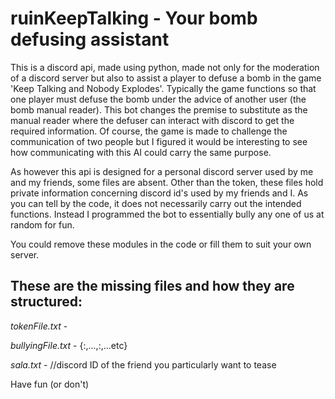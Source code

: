 # ruinKeepTalking - Your bomb defusing assistant
This is a discord api, made using python, made not only for the moderation of a discord server but also to assist a player to defuse a bomb in the game 'Keep Talking and Nobody Explodes'.
Typically the game functions so that one player must defuse the bomb under the advice of another user (the bomb manual reader). 
This bot changes the premise to substitute as the manual reader where the defuser can interact with discord to get the required information. 
Of course, the game is made to challenge the communication of two people but I figured it would be interesting to see how communicating with this AI could carry the same purpose.

As however this api is designed for a personal discord server used by me and my friends, some files are absent. 
Other than the token, these files hold private information concerning discord id's used by my friends and I. As you can tell by the code, it does not necessarily carry out the intended functions.
Instead I programmed the bot to essentially bully any one of us at random for fun.

You could remove these modules in the code or fill them to suit your own server.

## These are the missing files and how they are structured:

*tokenFile.txt* - <discordAPIToken>

*bullyingFile.txt* - {<discordID>:<message1>,<message2>...,<discordID>:<message1>,<message2>...etc}

*sala.txt* - <discordID> //discord ID of the friend you particularly want to tease


Have fun (or don't)